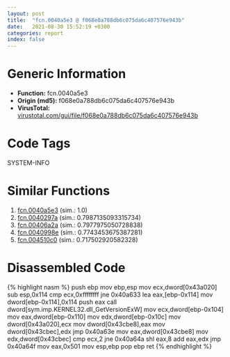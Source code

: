 ```yaml
---
layout: post
title:  "fcn.0040a5e3 @ f068e0a788db6c075da6c407576e943b"
date:   2021-08-30 15:52:19 +0300
categories: report
index: false
---
```


# Generic Information
- **Function:** fcn.0040a5e3
- **Origin (md5):** f068e0a788db6c075da6c407576e943b
- **VirusTotal:** [virustotal.com/gui/file/f068e0a788db6c075da6c407576e943b][virustotal_ref]

# Code Tags
<span class="tag" id="SYSTEM-INFO">SYSTEM-INFO</span>


# Similar Functions

1. [fcn.0040a5e3][similar_1_ref] (sim.: 1.0)
2. [fcn.0040297a][similar_2_ref] (sim.: 0.7987135093315734)
3. [fcn.00406a2a][similar_3_ref] (sim.: 0.7977975050728838)
4. [fcn.0040998e][similar_4_ref] (sim.: 0.7743453675387281)
5. [fcn.004510c0][similar_5_ref] (sim.: 0.717502920582328)


# Disassembled Code

{% highlight nasm %}
push ebp
mov ebp,esp
mov ecx,dword[0x43a020]
sub esp,0x114
cmp ecx,0xffffffff
jne 0x40a633
lea eax,[ebp-0x114]
mov dword[ebp-0x114],0x114
push eax
call dword[sym.imp.KERNEL32.dll_GetVersionExW]
mov ecx,dword[ebp-0x104]
mov eax,dword[ebp-0x110]
mov edx,dword[ebp-0x10c]
mov dword[0x43a020],ecx
mov dword[0x43cbe8],eax
mov dword[0x43cbec],edx
jmp 0x40a63e
mov eax,dword[0x43cbe8]
mov edx,dword[0x43cbec]
cmp ecx,2
jne 0x40a64a
shl eax,8
add eax,edx
jmp 0x40a64f
mov eax,0x501
mov esp,ebp
pop ebp
ret 
{% endhighlight %}


[similar_1_ref]: /report/fcn.0040a5e3@e02c832a2c768752009e071574e12967
[similar_2_ref]: /report/fcn.0040297a@5f763449465a14d1cdb5ea67e2f984d0
[similar_3_ref]: /report/fcn.00406a2a@4c2db4ba96e80258daff665d7d7a016a
[similar_4_ref]: /report/fcn.0040998e@319cf4affa41f752783e62f81908d682
[similar_5_ref]: /report/fcn.004510c0@c60344b51fa39a329b92557d24ff7670
[virustotal_ref]: https://www.virustotal.com/gui/file/f068e0a788db6c075da6c407576e943b